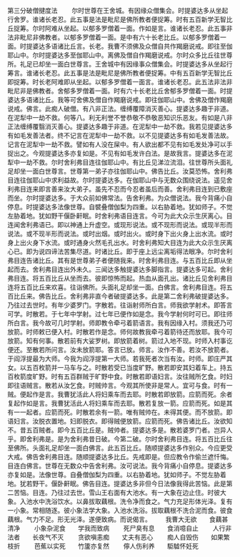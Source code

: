 <!-- { "loadSidebar": true } -->
第三分破僧揵度法
　　尔时世尊在王舍城。有因缘众僧集会。时提婆达多从坐起行舍罗。谁诸长老忍。此五事是法是毗尼是佛所教者便捉筹。时有五百新学无智比丘捉筹。尔时阿难从坐起。以郁多罗僧着一面。作如是言。谁诸长老忍。此五事非法非毗尼非佛教者。以郁多罗僧着一面。是中有六十长老比丘。以郁多罗僧着一面。时提婆达多语诸比丘言。长老。我曹不须佛及众僧自共作羯磨说戒。即往至伽耶山中。尔时提婆达多至伽耶山中。离佛及僧自作羯磨说戒。尔时众多比丘往世尊所。礼足已却坐一面白世尊言。王舍城中有因缘事众僧集会。时提婆达多从坐起行筹言。谁诸长老忍。此五事是法是毗尼是佛所教者便捉筹。中有五百新学无智比丘即捉筹。时长老阿难即从坐起。以郁多罗僧着一面言。谁诸长老忍。此五法非法非毗尼非是佛教者。舍郁多罗僧着一面。时有六十长老比丘舍郁多罗僧着一面。时提婆达多语诸比丘。我等可舍佛及僧自作羯磨说戒。即往伽耶山中。舍佛及僧作羯磨说戒。佛言。此痴人破僧。有八非正法。缠缚覆障消灭善心。提婆达多趣于非道。在泥犁中一劫不救。何等八。利无利誉不誉恭敬不恭敬恶知识乐恶友。有如是八非正法缠缚覆翳消灭善心。提婆达多趣于非道。在泥犁中一劫不救。我若见提婆达多有如毛发善法者。终不记言在泥犁中一劫不救。以不见提婆达多有如毛发善法故。记言在泥犁中一劫不救。譬如有人没在屎中。有人欲出都不见有如毛发处净可以手捉出之。今观提婆达多亦复如是。不见有如毛发许白法。是故我言。提婆达多在泥犁中一劫不救。尔时舍利弗目连往伽耶山中。有比丘见涕泣流泪。往世尊所头面礼足却坐一面白世尊言。世尊第一弟子亦往伽耶山中。佛告比丘。汝莫恐怖。舍利弗目连往伽耶山中求利益故。尔时提婆达多。在伽耶山中与无数众围绕说法。遥见舍利弗目连来即言善来汝大弟子。虽先不忍而今忍者虽后而善。舍利弗目连到已敷座而坐。尔时提婆达多。于大众前如佛常法。告舍利弗。为众僧说法。我今背痛小自停息。时提婆达多法像世尊。自襞叠僧伽梨为四重。以右胁着地。犹如师子。不觉左胁着地。犹如野干偃卧鼾眠。时舍利弗语目连言。今可为此大众示生厌离心。目连闻舍利弗语已。即以神通上升虚空。或现形说法。或不现形而说法。或现半形而说法。或不现半形而说法。或时出烟。或时出火。或时身下出火身上出水流。或时身上出火身下水流。或时通身火然毛孔出水。时舍利弗知大目连为此大众示生厌离心已。即为说四谛法苦集尽道。时诸比丘。即于座上远尘离垢得法眼净。尔时舍利弗目连告诸比丘。其有是世尊弟子者便随我来。时舍利弗目连。与五百比丘即从坐起而去。舍利弗目连出外未久。三闻达多触提婆达多脚指言。提婆达多可起。舍利弗目连。将五百比丘从坐而去。彼即惊怖而起。热血从面孔出。诸比丘见舍利弗目连将五百比丘来欢喜。往诣佛所。头面礼足却坐一面。白佛言。舍利弗目连。将五百比丘来。佛告比丘。舍利弗非直今者破提婆达多。此是第二舍利弗破提婆达多。乃往过去世时。有年少婆罗门。字散若。往诣射师所白言。师我欲学射术。即答言可学。时散若。于七年中学射。过七年已便作如是念。我今学射何时可已。即往师所白言。我今故可几时学射。师即教令牵弓着箭语言。我有因缘入村。须我还乃可放箭。时师敕已便入村。时散若作是念。师何故教我牵弓着箭待还而放耶。我今可放箭。知有何事。散若前有大娑罗树。即放箭着树。箭过入地不现。时师入村事讫便还。至散若所问言。汝未放箭耶。答言已放。师言。汝作不善。若汝不放箭者。于阎浮提最为大师。今我为阎浮提第一大师。若我死者次当有汝。时师。即庄严其女。以五百枚箭并一马车与之。时散若受已当度旷野。散若即安其妇着车上。持五百枚箭度旷野。时有五百群贼于旷野中食。时散若即语妇言。汝往贼所乞食。时妇即往语贼言。散若从汝乞食。时贼帅言。今观其所使非是常人。宜可与食。时有一贼。便起作是言。我曹犹活此人将妇乘车而去耶。时散若即放箭。应箭而死。余者复起作如是言。我曹犹活此人将妇乘车而去耶。散若复放一箭。应箭而死。如是其有一一起者。应箭而死。时散若余有一箭。唯有贼帅在。未得其便。而不放箭。即语妇言。汝脱衣置地。妇即脱衣。即得贼便放箭。应箭而死。佛告诸比丘。汝欲知不。昔五百贼者。即今五百比丘是。贼帅者。提婆达多是。散若婆罗门者。岂异人乎。即舍利弗是。是为舍利弗昔日破。今第二破。尔时舍利弗目连。将五百比丘往至佛所。头面礼足却坐一面白佛言。此五百比丘。随顺提婆达多作别众。今应更受大戒。佛告舍利弗目连。随顺提婆达多比丘。先戒即是。但应教令作偷兰遮忏悔。目连白佛言。世尊在无数众中告舍利弗。汝可说法。我今背痛小自停息。提婆达多亦复如是。法像世尊。自叠僧伽梨为四重。以右胁着地。犹如师子。不觉左胁着地。犹若野干。偃卧鼾眠。佛告目连。提婆达多非但今日法像我得此苦恼。此是第二苦恼。目连。乃往过去世。雪山王右面有大池水。有一大象在边止住。时彼大象。入池水中洗浴饮水。以鼻拔取藕根。洗令净而食之。气力充足形体光泽。复有一小象。常相随逐。彼小象法学大象。入池水洗浴。拔取藕根不洗合泥而食。彼食藕根。气力不足。形无光泽。遂便致病。而说偈言。
　　我曹大无欲　　食藕甚清净
　　小象杂泥食　　学我而致病
　　死尸臭有息　　食消噫自止
　　人行非法者　　长夜气不灭
　　贪欲嗔恚痴　　丈夫有恶心
　　痴人自毁伤　　如果繁枝折
　　芭蕉以实死　　竹籚亦复然
　　儜人伤利养　　駏驉怀妊死
